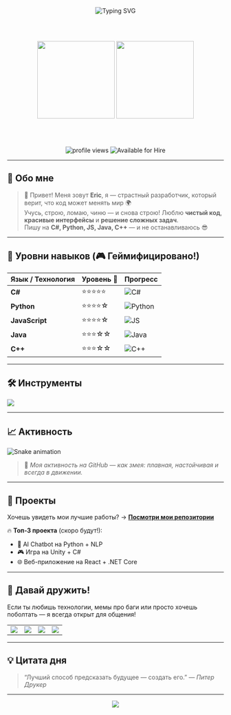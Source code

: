<!-- 
░█▀▀█ █▀▀ █▀▀█ █▀▀ █▀▀ █──█ █▀▀ █── █▀▀ █▀▀█ 
░█▄▄█ █▀▀ █▄▄▀ ▀▀█ █▀▀ █▀▀█ █▀▀ █── █▀▀ █▄▄▀ 
░█─── ▀▀▀ ▀─▀▀ ▀▀▀ ▀▀▀ ▀──▀ ▀▀▀ ▀▀▀ ▀▀▀ ▀─▀▀
-->

<!-- 
✨ AUTO-GENERATED STATS — обновляются автоматически!
💡 Совет: Замени "KishlakEnjoyer" на свой GitHub username, если он другой.
-->

<div align="center">

  <!-- Анимированный заголовок -->
  <img src="https://readme-typing-svg.demolab.com?font=Fira+Code&weight=600&size=32&pause=1000&color=FFA500&center=true&vCenter=true&width=600&height=60&lines=👋+Hello+World%2C+I'm+Eric!+🚀;💻+C%23+%7C+Python+%7C+JavaScript;🔥+Building+the+Future+One+Line+at+a+Time!" alt="Typing SVG" />

  <br><br>

  <!-- GitHub Stats -->
  <img height="180em" src="https://github-readme-stats.vercel.app/api?username=KishlakEnjoyer&show_icons=true&theme=radical&border_radius=10&border_color=FFA500" />
  <img height="180em" src="https://github-readme-stats.vercel.app/api/top-langs/?username=KishlakEnjoyer&layout=compact&theme=radical&border_radius=10&border_color=FFA500" />

  <br><br>

  <!-- Анимированный статус -->
  <img src="https://komarev.com/ghpvc/?username=KishlakEnjoyer&label=PROFILE+VIEWS&color=orange&style=flat-square" alt="profile views" />
  <img src="https://img.shields.io/badge/Status-Available%20for%20Hire!-brightgreen?style=for-the-badge&logo=github" alt="Available for Hire" />

</div>

---

## 🧠 Обо мне

> 💬 Привет! Меня зовут **Eric**, я — страстный разработчик, который верит, что код может менять мир 🌍  
> Учусь, строю, ломаю, чиню — и снова строю! Люблю **чистый код**, **красивые интерфейсы** и **решение сложных задач**.  
> Пишу на **C#, Python, JS, Java, C++** — и не останавливаюсь 😎

---

## 🎯 Уровни навыков (🎮 Геймифицировано!)

| Язык / Технология | Уровень 💪 | Прогресс |
|-------------------|------------|----------|
| **C#**            | ⭐⭐⭐⭐⭐     | ![C#](https://progress-bar.dev/95/?width=200&title=C%23&color=blue) |
| **Python**        | ⭐⭐⭐⭐☆     | ![Python](https://progress-bar.dev/85/?width=200&title=Python&color=yellow) |
| **JavaScript**    | ⭐⭐⭐⭐☆     | ![JS](https://progress-bar.dev/80/?width=200&title=JS&color=yellowgreen) |
| **Java**          | ⭐⭐⭐☆☆     | ![Java](https://progress-bar.dev/70/?width=200&title=Java&color=red) |
| **C++**           | ⭐⭐⭐☆☆     | ![C++](https://progress-bar.dev/65/?width=200&title=C%2B%2B&color=purple) |

---

## 🛠️ Инструменты

<div align="left">
  <img src="https://skillicons.dev/icons?i=vscode,visualstudio,git,github,dotnet,react,nodejs,mysql,mongodb,linux,windows" />
</div>

---

## 📈 Активность

![Snake animation](https://github.com/KishlakEnjoyer/KishlakEnjoyer/blob/output/github-contribution-grid-snake.svg)

> 🐍 *Моя активность на GitHub — как змея: плавная, настойчивая и всегда в движении.*

---

## 🚀 Проекты

Хочешь увидеть мои лучшие работы? → [**Посмотри мои репозитории**](https://github.com/KishlakEnjoyer?tab=repositories)

🔥 **Топ-3 проекта** (скоро будут!):
- 🧠 AI Chatbot на Python + NLP
- 🎮 Игра на Unity + C#
- 🌐 Веб-приложение на React + .NET Core

---

## 🤝 Давай дружить!

Если ты любишь технологии, мемы про баги или просто хочешь поболтать — я всегда открыт для общения!

<table>
  <tr>
    <td align="center"><a href="mailto:your-email@example.com"><img src="https://img.shields.io/badge/Email-D14836?style=for-the-badge&logo=gmail&logoColor=white" /></a></td>
    <td align="center"><a href="https://t.me/yourtelegram"><img src="https://img.shields.io/badge/Telegram-2CA5E0?style=for-the-badge&logo=telegram&logoColor=white" /></a></td>
    <td align="center"><a href="https://linkedin.com/in/yourprofile"><img src="https://img.shields.io/badge/LinkedIn-0077B5?style=for-the-badge&logo=linkedin&logoColor=white" /></a></td>
    <td align="center"><a href="https://twitter.com/yourhandle"><img src="https://img.shields.io/badge/Twitter-1DA1F2?style=for-the-badge&logo=twitter&logoColor=white" /></a></td>
  </tr>
</table>

---

## 💡 Цитата дня

> “Лучший способ предсказать будущее — создать его.” — *Питер Друкер*

---

<div align="center">
  <img src="https://capsule-render.vercel.app/api?type=waving&color=gradient&height=100&section=footer&text=Спасибо%20за%20визит!%20❤️&fontSize=30&fontColor=FFFFFF&animation=twinkling" />
</div>
